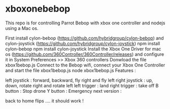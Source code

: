 # xboxonebebop

This repo is for controlling Parrot Bebop with xbox one controller and nodejs using a Mac os.

First install cylon-bebop (https://github.com/hybridgroup/cylon-bebop) and cylon-joystick (https://github.com/hybridgroup/cylon-joystick) npm install cylon-bebop npm install cylon-joystick
Install the Xbox One Driver for mac os (https://github.com/360Controller/360Controller/releases) and configure it in System Preferences >> Xbox 360 controllers
Donwload the file xbox1bebop.js
Connect to the Bebop wifi, connect your Xbox One Controller and start the file xbox1bebop.js node xbox1bebop.js
Features :

left joystick : forward, backward, fly right and fly left
right joystick : up, down, rotate right and rotate left
left trigger : land
right trigger : take off
B button : Stop drone
Y button : Emergency
next version :

back to home
flips ....
it should work !
